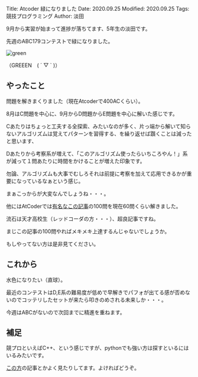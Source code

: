 Title: Atcoder 緑になりました
Date: 2020.09.25
Modified: 2020.09.25
Tags: 競技プログラミング
Author: 淡田

9月から実習が始まって進捗が落ちてます、5年生の淡田です。

先週のABC179コンテストで緑になりました。

![green]({attach}./images/atcoder_green_figs/rating_graph.png)

（GREEEN　( ´ ▽ ` )）

## やったこと

問題を解きまくりました（現在Atcoderで400ACくらい）。

8月はC問題を中心に、9月からD問題からE問題を中心に解いた感じです。

Cあたりはちょっと工夫する全探索、みたいなのが多く、片っ端から解いて知らないアルゴリズムは覚えてパターンを習得する、を繰り返せば躓くことは減ったと思います、

Dあたりから考察系が増えて、「このアルゴリズム使ったらいちころやん！」系が減って１問あたりに時間をかけることが増えた印象です。

勿論、アルゴリズムも大事でむしろそれは前提に考察を加えて応用できるかが重要になっているなぁという感じ。

まぁこっからが大変なんでしょうね・・・。



他にはAtCoderでは[有名なこの記事](https://qiita.com/e869120/items/eb50fdaece12be418faa)の100問を現在60問くらい解きました。

流石は天才高校生（レッドコーダの方・・・）、超良記事ですね。

まじこの記事の100問やればメキメキ上達するんじゃないでしょうか。

もしやってない方は是非見てください。


## これから

水色になりたい（直球）。

最近のコンテストはD,E系の難易度が低めで早解きでパフォが出てる感が否めないのでコッテリしたセットが来たら叩きのめされる未来しか・・・。

今週はABCがないので次回までに精進を重ねます。


## 補足

競プロといえばC++、という感じですが、pythonでも強い方は探すといるにはいるみたいです。

[この方](https://maspypy.com)の記事とかよく見たりしてます。よければどうぞ。
